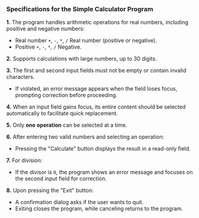 ### Specifications for the Simple Calculator Program

**1.** The program handles arithmetic operations for real numbers, including positive and negative numbers:
   - Real number `+`, `-`, `*`, `/` Real number (positive or negative).
   - Positive `+`, `-`, `*`, `/` Negative.

**2.** Supports calculations with large numbers, up to 30 digits.

**3.** The first and second input fields must not be empty or contain invalid characters. 
   - If violated, an error message appears when the field loses focus, prompting correction before proceeding.

**4.** When an input field gains focus, its entire content should be selected automatically to facilitate quick replacement.

**5.** Only **one operation** can be selected at a time.

**6.** After entering two valid numbers and selecting an operation:
   - Pressing the "Calculate" button displays the result in a read-only field.

**7.** For division:
   - If the divisor is `0`, the program shows an error message and focuses on the second input field for correction.

**8.** Upon pressing the "Exit" button:
   - A confirmation dialog asks if the user wants to quit. 
   - Exiting closes the program, while canceling returns to the program.

